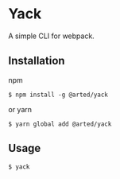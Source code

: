 # Yack
A simple CLI for webpack.

## Installation
npm
``` shell
$ npm install -g @arted/yack
```

or yarn
``` shell
$ yarn global add @arted/yack
```

## Usage
``` shell
$ yack
```

